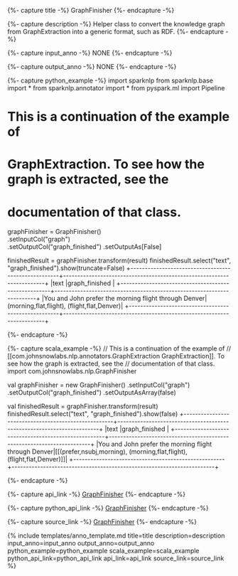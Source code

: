 {%- capture title -%}
GraphFinisher
{%- endcapture -%}

{%- capture description -%}
Helper class to convert the knowledge graph from GraphExtraction into a generic format, such as RDF.
{%- endcapture -%}

{%- capture input_anno -%}
NONE
{%- endcapture -%}

{%- capture output_anno -%}
NONE
{%- endcapture -%}

{%- capture python_example -%}
import sparknlp
from sparknlp.base import *
from sparknlp.annotator import *
from pyspark.ml import Pipeline
# This is a continuation of the example of
# GraphExtraction. To see how the graph is extracted, see the
# documentation of that class.

graphFinisher = GraphFinisher() \
    .setInputCol("graph") \
    .setOutputCol("graph_finished")
    .setOutputAs[False]

finishedResult = graphFinisher.transform(result)
finishedResult.select("text", "graph_finished").show(truncate=False)
+-----------------------------------------------------+-----------------------------------------------------------------------+
|text                                                 |graph_finished                                                         |
+-----------------------------------------------------+-----------------------------------------------------------------------+
|You and John prefer the morning flight through Denver|(morning,flat,flight), (flight,flat,Denver)|
+-----------------------------------------------------+-----------------------------------------------------------------------+

{%- endcapture -%}

{%- capture scala_example -%}
// This is a continuation of the example of
// [[com.johnsnowlabs.nlp.annotators.GraphExtraction GraphExtraction]]. To see how the graph is extracted, see the
// documentation of that class.
import com.johnsnowlabs.nlp.GraphFinisher

val graphFinisher = new GraphFinisher()
  .setInputCol("graph")
  .setOutputCol("graph_finished")
  .setOutputAsArray(false)

val finishedResult = graphFinisher.transform(result)
finishedResult.select("text", "graph_finished").show(false)
+-----------------------------------------------------+-----------------------------------------------------------------------+
|text                                                 |graph_finished                                                         |
+-----------------------------------------------------+-----------------------------------------------------------------------+
|You and John prefer the morning flight through Denver|[[(prefer,nsubj,morning), (morning,flat,flight), (flight,flat,Denver)]]|
+-----------------------------------------------------+-----------------------------------------------------------------------+

{%- endcapture -%}

{%- capture api_link -%}
[GraphFinisher](https://nlp.johnsnowlabs.com/api/com/johnsnowlabs/nlp/GraphFinisher)
{%- endcapture -%}

{%- capture python_api_link -%}
[GraphFinisher](https://nlp.johnsnowlabs.com/api/python/reference/autosummary/sparknlp.base.GraphFinisher.html)
{%- endcapture -%}

{%- capture source_link -%}
[GraphFinisher](https://github.com/JohnSnowLabs/spark-nlp/tree/master/src/main/scala/com/johnsnowlabs/nlp/GraphFinisher.scala)
{%- endcapture -%}

{% include templates/anno_template.md
title=title
description=description
input_anno=input_anno
output_anno=output_anno
python_example=python_example
scala_example=scala_example
python_api_link=python_api_link
api_link=api_link
source_link=source_link
%}
